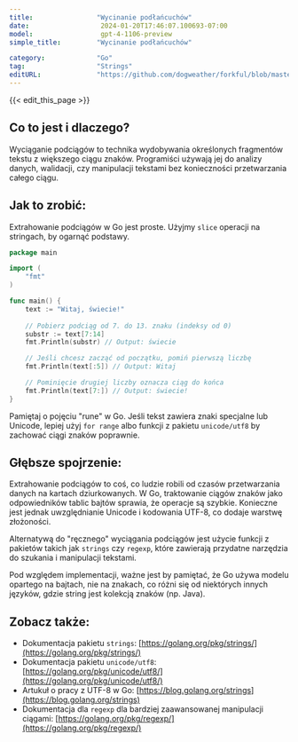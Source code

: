 ```yaml
---
title:                "Wycinanie podłańcuchów"
date:                  2024-01-20T17:46:07.100693-07:00
model:                 gpt-4-1106-preview
simple_title:         "Wycinanie podłańcuchów"

category:             "Go"
tag:                  "Strings"
editURL:              "https://github.com/dogweather/forkful/blob/master/content/pl/go/extracting-substrings.md"
---
```


{{< edit_this_page >}}

## Co to jest i dlaczego?
Wyciąganie podciągów to technika wydobywania określonych fragmentów tekstu z większego ciągu znaków. Programiści używają jej do analizy danych, walidacji, czy manipulacji tekstami bez konieczności przetwarzania całego ciągu.

## Jak to zrobić:
Extrahowanie podciągów w Go jest proste. Użyjmy `slice` operacji na stringach, by ogarnąć podstawy.

```go
package main

import (
	"fmt"
)

func main() {
	text := "Witaj, świecie!"
	
	// Pobierz podciąg od 7. do 13. znaku (indeksy od 0)
	substr := text[7:14]
	fmt.Println(substr) // Output: świecie

	// Jeśli chcesz zacząć od początku, pomiń pierwszą liczbę
	fmt.Println(text[:5]) // Output: Witaj

	// Pominięcie drugiej liczby oznacza ciąg do końca
	fmt.Println(text[7:]) // Output: świecie!
}
```
Pamiętaj o pojęciu "rune" w Go. Jeśli tekst zawiera znaki specjalne lub Unicode, lepiej użyj `for range` albo funkcji z pakietu `unicode/utf8` by zachować ciągi znaków poprawnie.

## Głębsze spojrzenie:
Extrahowanie podciągów to coś, co ludzie robili od czasów przetwarzania danych na kartach dziurkowanych. W Go, traktowanie ciągów znaków jako odpowiedników tablic bajtów sprawia, że operacje są szybkie. Konieczne jest jednak uwzględnianie Unicode i kodowania UTF-8, co dodaje warstwę złożoności.

Alternatywą do "ręcznego" wyciągania podciągów jest użycie funkcji z pakietów takich jak `strings` czy `regexp`, które zawierają przydatne narzędzia do szukania i manipulacji tekstami.

Pod względem implementacji, ważne jest by pamiętać, że Go używa modelu opartego na bajtach, nie na znakach, co różni się od niektórych innych języków, gdzie string jest kolekcją znaków (np. Java).

## Zobacz także:
- Dokumentacja pakietu `strings`: [https://golang.org/pkg/strings/](https://golang.org/pkg/strings/)
- Dokumentacja pakietu `unicode/utf8`: [https://golang.org/pkg/unicode/utf8/](https://golang.org/pkg/unicode/utf8/)
- Artukuł o pracy z UTF-8 w Go: [https://blog.golang.org/strings](https://blog.golang.org/strings)
- Dokumentacja dla `regexp` dla bardziej zaawansowanej manipulacji ciągami: [https://golang.org/pkg/regexp/](https://golang.org/pkg/regexp/)
